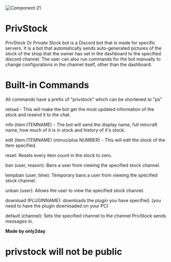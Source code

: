 ![Component 21](https://github.com/only2day/privstock/assets/136255956/ba13f964-bad5-419f-af3e-a33095597924)
# PrivStock
PrivStock Or Private Stock bot is a Discord bot that is made for specific servers. It is a bot that automatically sends auto-generated pictures of the stock of the shop that the owner has set in the dashboard to the specified discord channel. The user can also run commands for the bot manually to change configurations in the channel itself, other than the dashboard.

# Built-in Commands
All commands have a prefix of "privstock" which can be shortened to "ps"

reload - This will make the bot get the most updated information of the stock and resend it to the chat.

info (item.ITEMNAME) - The bot will send the display name, full mincraft name, how much of it is in stock and history of it's stock.

edit (item.ITEMNAME) (minus/plus NUMBER) - This will edit the stock of the item specified.

reset: Resets every item count in the stock to zero.

ban (user, reason): Bans a user from viewing the specified stock channel.

tempban (user, time): Temporary bans a user from viewing the specified stock channel.

unban (user): Allows the user to view the specified stock channel.

download (PLUGINNAME): downloads the plugin you have specified. (you need to have the plugin downloaded on your PC)

default (channel): Sets the specified channel to the channel PrivStock sends messages in.

**Made by only2day**

# privstock will not be public
